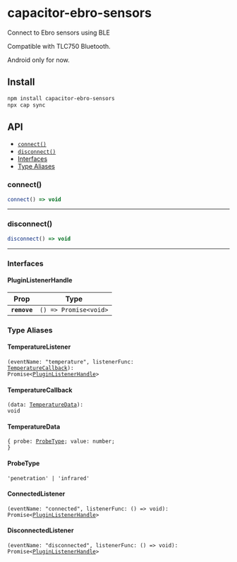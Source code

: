 # capacitor-ebro-sensors

Connect to Ebro sensors using BLE

Compatible with TLC750 Bluetooth.

Android only for now.

## Install

```bash
npm install capacitor-ebro-sensors
npx cap sync
```

## API

<docgen-index>

* [`connect()`](#connect)
* [`disconnect()`](#disconnect)
* [Interfaces](#interfaces)
* [Type Aliases](#type-aliases)

</docgen-index>

<docgen-api>
<!--Update the source file JSDoc comments and rerun docgen to update the docs below-->

### connect()

```typescript
connect() => void
```

--------------------


### disconnect()

```typescript
disconnect() => void
```

--------------------


### Interfaces


#### PluginListenerHandle

| Prop         | Type                                      |
| ------------ | ----------------------------------------- |
| **`remove`** | <code>() =&gt; Promise&lt;void&gt;</code> |


### Type Aliases


#### TemperatureListener

<code>(eventName: "temperature", listenerFunc: <a href="#temperaturecallback">TemperatureCallback</a>): Promise&lt;<a href="#pluginlistenerhandle">PluginListenerHandle</a>&gt;</code>


#### TemperatureCallback

<code>(data: <a href="#temperaturedata">TemperatureData</a>): void</code>


#### TemperatureData

<code>{ probe: <a href="#probetype">ProbeType</a>; value: number; }</code>


#### ProbeType

<code>'penetration' | 'infrared'</code>


#### ConnectedListener

<code>(eventName: "connected", listenerFunc: () =&gt; void): Promise&lt;<a href="#pluginlistenerhandle">PluginListenerHandle</a>&gt;</code>


#### DisconnectedListener

<code>(eventName: "disconnected", listenerFunc: () =&gt; void): Promise&lt;<a href="#pluginlistenerhandle">PluginListenerHandle</a>&gt;</code>

</docgen-api>
